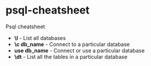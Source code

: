 # psql-cheatsheet

Psql cheatsheet

* **\l** - List all databases
* **\c db_name** - Connect to a particular database
* **use db_name** - Connect or use a particular database
* **\dt** - List all the tables in a particular database

